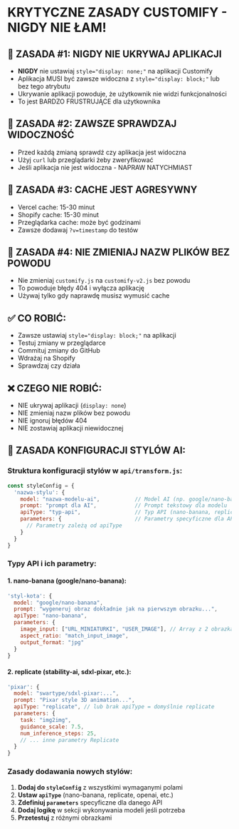 # KRYTYCZNE ZASADY CUSTOMIFY - NIGDY NIE ŁAM!

## 🚨 ZASADA #1: NIGDY NIE UKRYWAJ APLIKACJI
- **NIGDY** nie ustawiaj `style="display: none;"` na aplikacji Customify
- Aplikacja MUSI być zawsze widoczna z `style="display: block;"` lub bez tego atrybutu
- Ukrywanie aplikacji powoduje, że użytkownik nie widzi funkcjonalności
- To jest BARDZO FRUSTRUJĄCE dla użytkownika

## 🚨 ZASADA #2: ZAWSZE SPRAWDZAJ WIDOCZNOŚĆ
- Przed każdą zmianą sprawdź czy aplikacja jest widoczna
- Użyj `curl` lub przeglądarki żeby zweryfikować
- Jeśli aplikacja nie jest widoczna - NAPRAW NATYCHMIAST

## 🚨 ZASADA #3: CACHE JEST AGRESYWNY
- Vercel cache: 15-30 minut
- Shopify cache: 15-30 minut  
- Przeglądarka cache: może być godzinami
- Zawsze dodawaj `?v=timestamp` do testów

## 🚨 ZASADA #4: NIE ZMIENIAJ NAZW PLIKÓW BEZ POWODU
- Nie zmieniaj `customify.js` na `customify-v2.js` bez powodu
- To powoduje błędy 404 i wyłącza aplikację
- Używaj tylko gdy naprawdę musisz wymusić cache

## ✅ CO ROBIĆ:
- Zawsze ustawiaj `style="display: block;"` na aplikacji
- Testuj zmiany w przeglądarce
- Commituj zmiany do GitHub
- Wdrażaj na Shopify
- Sprawdzaj czy działa

## ❌ CZEGO NIE ROBIĆ:
- NIE ukrywaj aplikacji (`display: none`)
- NIE zmieniaj nazw plików bez powodu
- NIE ignoruj błędów 404
- NIE zostawiaj aplikacji niewidocznej

## 🎯 ZASADA KONFIGURACJI STYLÓW AI:

### **Struktura konfiguracji stylów w `api/transform.js`:**
```javascript
const styleConfig = {
  'nazwa-stylu': {
    model: "nazwa-modelu-ai",           // Model AI (np. google/nano-banana, swartype/sdxl-pixar)
    prompt: "prompt dla AI",            // Prompt tekstowy dla modelu
    apiType: "typ-api",                 // Typ API (nano-banana, replicate, openai, etc.)
    parameters: {                       // Parametry specyficzne dla API
      // Parametry zależą od apiType
    }
  }
}
```

### **Typy API i ich parametry:**

#### **1. nano-banana (google/nano-banana):**
```javascript
'styl-kota': {
  model: "google/nano-banana",
  prompt: "wygeneruj obraz dokładnie jak na pierwszym obrazku...",
  apiType: "nano-banana",
  parameters: {
    image_input: ["URL_MINIATURKI", "USER_IMAGE"], // Array z 2 obrazkami
    aspect_ratio: "match_input_image",
    output_format: "jpg"
  }
}
```

#### **2. replicate (stability-ai, sdxl-pixar, etc.):**
```javascript
'pixar': {
  model: "swartype/sdxl-pixar:...",
  prompt: "Pixar style 3D animation...",
  apiType: "replicate", // lub brak apiType = domyślnie replicate
  parameters: {
    task: "img2img",
    guidance_scale: 7.5,
    num_inference_steps: 25,
    // ... inne parametry Replicate
  }
}
```

### **Zasady dodawania nowych stylów:**
1. **Dodaj do `styleConfig`** z wszystkimi wymaganymi polami
2. **Ustaw `apiType`** (nano-banana, replicate, openai, etc.)
3. **Zdefiniuj `parameters`** specyficzne dla danego API
4. **Dodaj logikę** w sekcji wykonywania modeli jeśli potrzeba
5. **Przetestuj** z różnymi obrazkami
